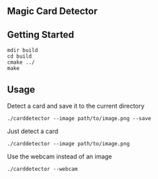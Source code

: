 Magic Card Detector
-------------------

## Getting Started
```
mdir build
cd build
cmake ../
make
```

## Usage
Detect a card and save it to the current directory
```
./carddetector --image path/to/image.png --save
```

Just detect a card
```
./carddetector --image path/to/image.png
```

Use the webcam instead of an image
```
./carddetector --webcam
```
